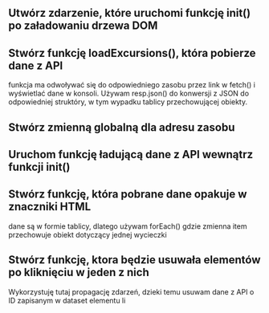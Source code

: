 ## Utwórz zdarzenie, które uruchomi funkcję init() po załadowaniu drzewa DOM

## Stwórz funkcję loadExcursions(), która pobierze dane z API

<p> funkcja ma odwoływać się do odpowiedniego zasobu przez link w fetch() i wyświetlać dane w konsoli.
Używam resp.json() do konwersji z JSON do odpowiedniej struktóry, w tym wypadku tablicy przechowującej obiekty.
 </p>

## Stwórz zmienną globalną dla adresu zasobu

## Uruchom funkcję ładującą dane z API wewnątrz funkcji init()

## Stwórz funkcję, która pobrane dane opakuje w znaczniki HTML

<P>
dane są w formie tablicy, dlatego używam forEach() gdzie zmienna item przechowuje obiekt dotyczący jednej wycieczki
</p>


## Stwórz funkcję, ktora będzie usuwała elementów po kliknięciu w jeden z nich

<p> Wykorzystuję tutaj propagację zdarzeń, dzieki temu usuwam dane z API o ID zapisanym w dataset elementu li <p>

